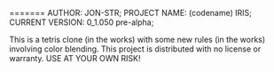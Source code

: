 =======
AUTHOR: JON-STR;
PROJECT NAME: (codename) IRIS;
CURRENT VERSION: 0_1.050 pre-alpha;

This is a tetris clone (in the works) with some new rules (in the works) involving color blending. This project is distributed with no license or warranty. USE AT YOUR OWN RISK!
